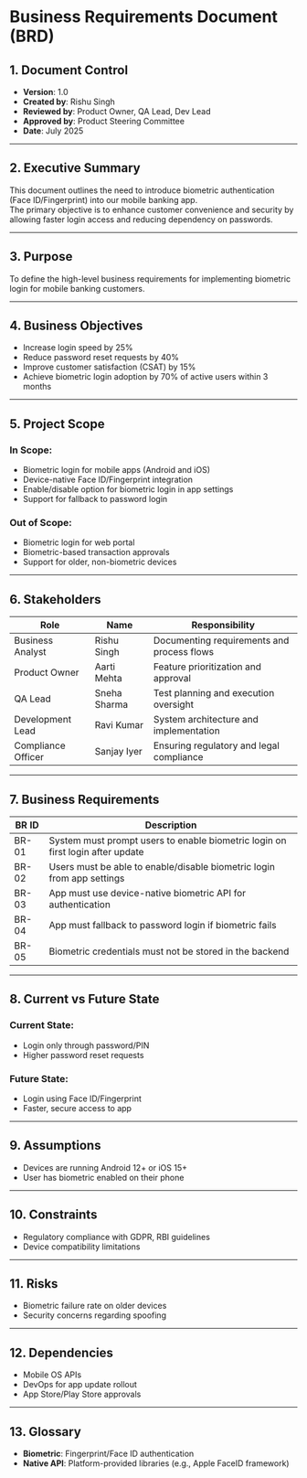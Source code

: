 # Business Requirements Document (BRD)

## 1. Document Control

- **Version**: 1.0  
- **Created by**: Rishu Singh  
- **Reviewed by**: Product Owner, QA Lead, Dev Lead  
- **Approved by**: Product Steering Committee  
- **Date**: July 2025  

---

## 2. Executive Summary

This document outlines the need to introduce biometric authentication (Face ID/Fingerprint) into our mobile banking app.  
The primary objective is to enhance customer convenience and security by allowing faster login access and reducing dependency on passwords.

---

## 3. Purpose

To define the high-level business requirements for implementing biometric login for mobile banking customers.

---

## 4. Business Objectives

- Increase login speed by 25%  
- Reduce password reset requests by 40%  
- Improve customer satisfaction (CSAT) by 15%  
- Achieve biometric login adoption by 70% of active users within 3 months

---

## 5. Project Scope

### In Scope:
- Biometric login for mobile apps (Android and iOS)  
- Device-native Face ID/Fingerprint integration  
- Enable/disable option for biometric login in app settings  
- Support for fallback to password login  

### Out of Scope:
- Biometric login for web portal  
- Biometric-based transaction approvals  
- Support for older, non-biometric devices  

---

## 6. Stakeholders

| Role               | Name           | Responsibility                              |
|--------------------|----------------|----------------------------------------------|
| Business Analyst   | Rishu Singh    | Documenting requirements and process flows   |
| Product Owner      | Aarti Mehta    | Feature prioritization and approval          |
| QA Lead            | Sneha Sharma   | Test planning and execution oversight        |
| Development Lead   | Ravi Kumar     | System architecture and implementation       |
| Compliance Officer | Sanjay Iyer    | Ensuring regulatory and legal compliance     |

---

## 7. Business Requirements

| BR ID  | Description                                                                 |
|--------|------------------------------------------------------------------------------|
| BR-01  | System must prompt users to enable biometric login on first login after update |
| BR-02  | Users must be able to enable/disable biometric login from app settings       |
| BR-03  | App must use device-native biometric API for authentication                  |
| BR-04  | App must fallback to password login if biometric fails                       |
| BR-05  | Biometric credentials must not be stored in the backend                      |

---

## 8. Current vs Future State

### Current State:
- Login only through password/PIN  
- Higher password reset requests  

### Future State:
- Login using Face ID/Fingerprint  
- Faster, secure access to app  

---

## 9. Assumptions

- Devices are running Android 12+ or iOS 15+  
- User has biometric enabled on their phone  

---

## 10. Constraints

- Regulatory compliance with GDPR, RBI guidelines  
- Device compatibility limitations  

---

## 11. Risks

- Biometric failure rate on older devices  
- Security concerns regarding spoofing  

---

## 12. Dependencies

- Mobile OS APIs  
- DevOps for app update rollout  
- App Store/Play Store approvals  

---

## 13. Glossary

- **Biometric**: Fingerprint/Face ID authentication  
- **Native API**: Platform-provided libraries (e.g., Apple FaceID framework)  
